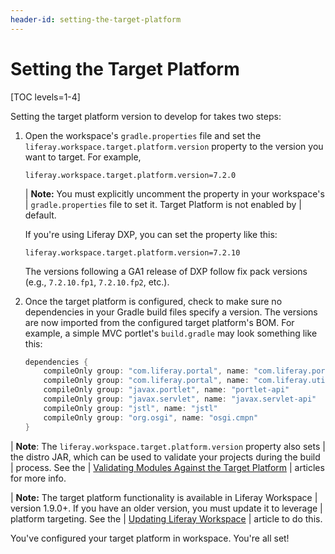 ```yaml
---
header-id: setting-the-target-platform
---
```


# Setting the Target Platform

[TOC levels=1-4]

Setting the target platform version to develop for takes two steps: 

1.  Open the workspace's `gradle.properties` file and set the
    `liferay.workspace.target.platform.version` property to the version you want
    to target. For example,

    ```properties
    liferay.workspace.target.platform.version=7.2.0
    ```

    | **Note:** You must explicitly uncomment the property in your workspace's
    | `gradle.properties` file to set it. Target Platform is not enabled by
    | default.

    If you're using Liferay DXP, you can set the property like this:

    ```properties
    liferay.workspace.target.platform.version=7.2.10
    ```

    The versions following a GA1 release of DXP follow fix pack versions (e.g.,
    `7.2.10.fp1`, `7.2.10.fp2`, etc.).

2.  Once the target platform is configured, check to make sure no dependencies
    in your Gradle build files specify a version. The versions are now imported
    from the configured target platform's BOM. For example, a simple MVC
    portlet's `build.gradle` may look something like this:

    ```groovy
    dependencies {
        compileOnly group: "com.liferay.portal", name: "com.liferay.portal.kernel"
        compileOnly group: "com.liferay.portal", name: "com.liferay.util.taglib"
        compileOnly group: "javax.portlet", name: "portlet-api"
        compileOnly group: "javax.servlet", name: "javax.servlet-api"
        compileOnly group: "jstl", name: "jstl"
        compileOnly group: "org.osgi", name: "osgi.cmpn"
    }
    ```

| **Note**: The `liferay.workspace.target.platform.version` property also sets
| the distro JAR, which can be used to validate your projects during the build
| process. See the
| [Validating Modules Against the Target Platform](/docs/7-2/reference/-/knowledge_base/r/validating-modules-against-the-target-platform)
| articles for more info.

| **Note:** The target platform functionality is available in Liferay Workspace
| version 1.9.0+. If you have an older version, you must update it to leverage
| platform targeting. See the
| [Updating Liferay Workspace](/docs/7-2/reference/-/knowledge_base/r/updating-liferay-workspace)
| article to do this.

You've configured your target platform in workspace. You're all set!
